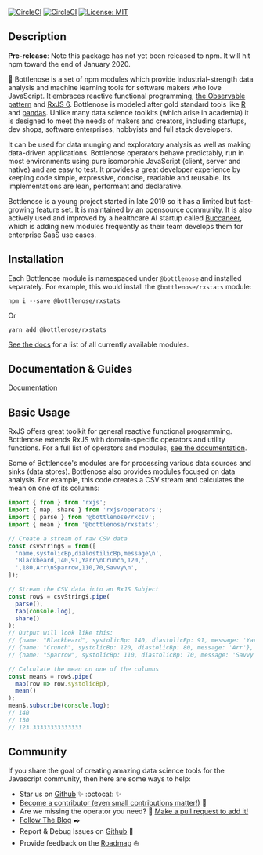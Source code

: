 [![CircleCI](https://circleci.com/gh/buccaneerai/bottlenose/tree/master.svg?style=shield)](https://circleci.com/gh/buccaneerai/bottlenose/tree/master)
[![CircleCI](https://circleci.com/gh/buccaneerai/bottlenose/tree/dev.svg?style=shield)](https://circleci.com/gh/buccaneerai/bottlenose/tree/dev)
[![License: MIT](https://img.shields.io/badge/License-MIT-green.svg)](https://opensource.org/licenses/MIT)

## Description

**Pre-release**: Note this package has not yet been released to npm.  It will hit npm toward the end of January 2020.

🐬 Bottlenose is a set of npm modules which provide industrial-strength data analysis and machine learning tools for software makers who love JavaScript. It embraces reactive functional programming, [the Observable pattern](http://reactivex.io/documentation/observable.html) and [RxJS 6](https://rxjs.dev).  Bottlenose is modeled after gold standard tools like [R](https://www.r-project.org) and [pandas](https://pandas.pydata.org). Unlike many data science toolkits (which arise in academia) it is designed to meet the needs of makers and creators, including startups, dev shops, software enterprises, hobbyists and full stack developers.

It can be used for data munging and exploratory analysis as well as making data-driven applications. Bottlenose operators behave predictably, run in most environments using pure isomorphic JavaScript (client, server and native) and are easy to test. It provides a great developer experience by keeping code simple, expressive, concise, readable and reusable. Its implementations are lean, performant and declarative.

Bottlenose is a young project started in late 2019 so it has a limited but fast-growing feature set.  It is maintained by an opensource community. It is also actively used and improved by a healthcare AI startup called [Buccaneer](https://www.buccaneer.ai), which is adding new modules frequently as their team develops them for enterprise SaaS use cases.

## Installation
Each Bottlenose module is namespaced under `@bottlenose` and installed separately.  For example, this would install the `@bottlenose/rxstats` module:
```
npm i --save @bottlenose/rxstats
```
Or
```
yarn add @bottlenose/rxstats
```
[See the docs](https://buccaneerai.gitbook.io/bottlenose) for a list of all currently available modules.

## Documentation & Guides
[Documentation](https://buccaneerai.gitbook.io/bottlenose)

## Basic Usage
RxJS offers great toolkit for general reactive functional programming.  Bottlenose extends RxJS with domain-specific operators and utility functions. For a full list of operators and modules, [see the documentation](https://buccaneerai.gitbook.io/bottlenose).

Some of Bottlenose's modules are for processing various data sources and sinks (data stores).  Bottlenose also provides modules focused on data analysis.  For example, this code creates a CSV stream and calculates the mean on one of its columns:
```javascript
import { from } from 'rxjs';
import { map, share } from 'rxjs/operators';
import { parse } from '@bottlenose/rxcsv';
import { mean } from '@bottlenose/rxstats';

// Create a stream of raw CSV data
const csvString$ = from([
  'name,systolicBp,dialostilicBp,message\n', 
  'Blackbeard,140,91,Yarr\nCrunch,120,', 
  ',180,Arr\nSparrow,110,70,Savvy\n',
]);

// Stream the CSV data into an RxJS Subject
const row$ = csvString$.pipe(
  parse(), 
  tap(console.log), 
  share()
);
// Output will look like this:
// {name: "Blackbeard", systolicBp: 140, diastolicBp: 91, message: 'Yarr'},
// {name: "Crunch", systolicBp: 120, diastolicBp: 80, message: 'Arr'},
// {name: "Sparrow", systolicBp: 110, diastolicBp: 70, message: 'Savvy'},

// Calculate the mean on one of the columns
const mean$ = row$.pipe(
  map(row => row.systolicBp),
  mean()
);
mean$.subscribe(console.log);
// 140
// 130
// 123.33333333333333
```

## Community
If you share the goal of creating amazing data science tools for the Javascript community, then here are some ways to help:
- Star us on <a href='https://github.com/buccaneerai/bottlenose'>Github</a> ✨ :octocat: ✨
- [Become a contributor (even small contributions matter!)](https://github.com/buccaneerai/bottlenose/blob/master/CONTRIBUTING.md) 👑
- Are we missing the operator you need? 🤦 [Make a pull request to add it!](https://github.com/buccaneerai/bottlenose/blob/master/docs/contributing/crating_operators.md) 
- [Follow The Blog](https://medium.com/@bfla) ✒️
- Report & Debug Issues on <a href='https://github.com/buccaneerai/bottlenose'>Github</a> 🌊
- Provide feedback on the [Roadmap](https://github.com/buccaneerai/bottlenose/projects/1) ⛵
<!--- Slack channel would be very nice to have --->
<!--- - [Add your organization's logo to the list of users]() --->
<!--- - [Join Community Discussions]() 🐬 --->